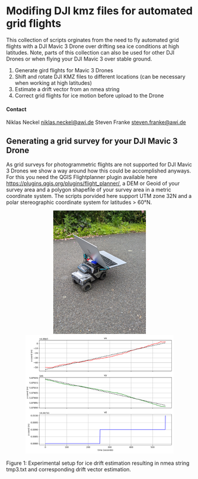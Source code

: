 # Modifing DJI kmz files for automated grid flights

This collection of scripts orginates from the need to fly automated grid flights with a DJI Mavic 3 Drone over drifting sea ice conditions at high latitudes. Note, parts of this collection can also be used for other DJI Drones or when flying your DJI Mavic 3 over stable ground.

1. Generate gird flights for Mavic 3 Drones
2. Shift and rotate DJI KMZ files to different locations (can be necessary when working at high latitudes)
3. Estimate a drift vector from an nmea string
4. Correct grid flights for ice motion before upload to the Drone

#### Contact

Niklas Neckel <niklas.neckel@awi.de>
Steven Franke <steven.franke@awi.de>

## Generating a grid survey for your DJI Mavic 3 Drone

As grid surveys for photogrammetric flights are not supported for DJI Mavic 3 Drones we show a way around how this could be accomplished anyways. For this you need the QGIS Flightplanner plugin available here <https://plugins.qgis.org/plugins/flight_planner/>, a DEM or Geoid of your survey area and a polygon shapefile of your survey area in a metric coordinate system. The scripts porvided here support UTM zone 32N and a polar stereographic coordinate system for latitudes > 60°N.

<p align="center">
  <img src="drift_car.jpg" width="250" title="hover text">
  <img src="drift_trend.png" width="400" alt="accessibility text">
  <figcaption>Figure 1: Experimental setup for ice drift estimation resulting in nmea string tmp3.txt and corresponding drift vector estimation.</figcaption>
</p>
